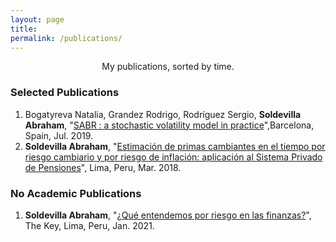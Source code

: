 ```yaml
---
layout: page
title: 
permalink: /publications/
---
```


<p align="center">
My publications, sorted by time.
</p>

### Selected Publications

1. Bogatyreva Natalia, Grandez Rodrigo, Rodríguez Sergio, **Soldevilla Abraham**, "[SABR : a stochastic volatility model in practice](https://repositori.upf.edu/handle/10230/43328)",Barcelona, Spain, Jul. 2019.
1. **Soldevilla Abraham**, "[Estimación de primas cambiantes en el tiempo por riesgo cambiario y por riesgo de inflación: aplicación al Sistema Privado de Pensiones](http://tesis.pucp.edu.pe/repositorio/handle/20.500.12404/2/browse?type=subject&value=Inversiones--Toma+de+decisiones)", Lima, Peru, Mar. 2018.


### No Academic Publications 

1.   **Soldevilla Abraham**, "[¿Qué entendemos por riesgo en las finanzas?](https://www.thekeyperu.com/que-entendemos-por-riesgo-en-las-finanzas/)", The Key, Lima, Peru, Jan. 2021.
